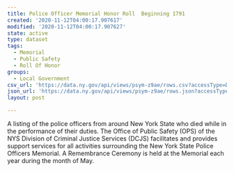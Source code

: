 ```yaml
---
title: Police Officer Memorial Honor Roll  Beginning 1791
created: '2020-11-12T04:00:17.907617'
modified: '2020-11-12T04:00:17.907627'
state: active
type: dataset
tags:
  - Memorial
  - Public Safety
  - Roll Of Honor
groups:
  - Local Government
csv_url: 'https://data.ny.gov/api/views/psym-z9ae/rows.csv?accessType=DOWNLOAD'
json_url: 'https://data.ny.gov/api/views/psym-z9ae/rows.json?accessType=DOWNLOAD'
layout: post

---
```

A listing of the police officers from around New York State who died while in the performance of their duties.  The Office of Public Safety (OPS) of the NYS Division of Criminal Justice Services (DCJS) facilitates and provides support services for all activities surrounding the New York State Police Officers Memorial.  A Remembrance Ceremony is held at the Memorial each year during the month of May.
